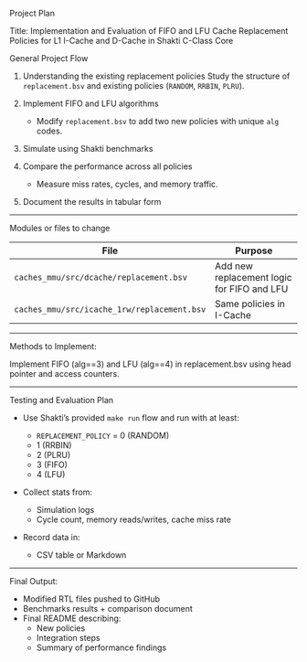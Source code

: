 Project Plan

Title: Implementation and Evaluation of FIFO and LFU Cache Replacement Policies for L1 I-Cache and D-Cache in Shakti C-Class Core    


General Project Flow

1. Understanding the existing replacement policies 
   Study the structure of `replacement.bsv` and existing policies (`RANDOM`, `RRBIN`, `PLRU`).

2. Implement FIFO and LFU algorithms
   - Modify `replacement.bsv` to add two new policies with unique `alg` codes.

3. Simulate using Shakti benchmarks  

4. Compare the performance across all policies  
   - Measure miss rates, cycles, and memory traffic.

5. Document the results in tabular form

---

Modules or files to change

| File | Purpose |
|------|---------|
| `caches_mmu/src/dcache/replacement.bsv` | Add new replacement logic for FIFO and LFU |
| `caches_mmu/src/icache_1rw/replacement.bsv` |  Same policies in I-Cache |

---

Methods to Implement: 

Implement FIFO (alg==3) and LFU (alg==4) in replacement.bsv using head pointer and access counters.

---

Testing and Evaluation Plan

- Use Shakti’s provided `make run` flow and run with at least:
  - `REPLACEMENT_POLICY` = 0 (RANDOM)
  - 1 (RRBIN)
  - 2 (PLRU)
  - 3 (FIFO)
  - 4 (LFU)

- Collect stats from:
  - Simulation logs 
  - Cycle count, memory reads/writes, cache miss rate

- Record data in:
  - CSV table or Markdown

---

Final Output: 

- Modified RTL files pushed to GitHub
- Benchmarks results + comparison document
- Final README describing:
  - New policies
  - Integration steps
  - Summary of performance findings